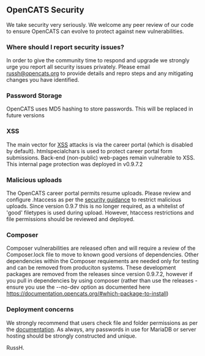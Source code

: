 ## OpenCATS Security

We take security very seriously. We welcome any peer review of our code to ensure OpenCATS can evolve to protect against new vulnerabilities.

### Where should I report security issues?

In order to give the community time to respond and upgrade we strongly urge you report all security issues privately. Please email russh@opencats.org to provide details and repro steps and any mitigating changes you have identified.

### Password Storage

OpenCATS uses MD5 hashing to store passwords. This will be replaced in future versions

### XSS

The main vector for [XSS](https://en.wikipedia.org/wiki/Cross-site_scripting) attacks is via the career portal (which is disabled by default). htmlspecialchars is used to protect career portal form submissions. Back-end (non-public) web-pages remain vulnerable to XSS. This internal page protection was deployed in v0.9.7.2

### Malicious uploads

The OpenCATS career portal permits resume uploads. Please review and configure .htaccess as per the [security guidance](https://documentation.opencats.org/technical-configuration-options/vital-security-restrict-access-to-upload-folders-.htaccess) to restrict malicious uploads.
Since version 0.9.7 this is no longer required, as a whitelist of 'good' filetypes is used during upload. However, htaccess restrictions and file permissions should be reviewed and deployed.

### Composer

Composer vulnerabilities are released often and will require a review of the Composer.lock file to move to known good versions of dependencies. Other dependencies within the Composer requiements are needed only for testing and can be removed from produciton systems. These development packages are removed from the releases since version 0.9.7.2, however if you pull in dependencies by using composer (rather than use the releases - ensure you use the --no-dev option as documented here https://documentation.opencats.org/#which-package-to-install)  

### Deployment concerns

We strongly recommend that users check file and folder permissions as per the [documentation](https://documentation.opencats.org). As always, any passwords in use for MariaDB or server hosting should be strongly constructed and unique.

RussH.
